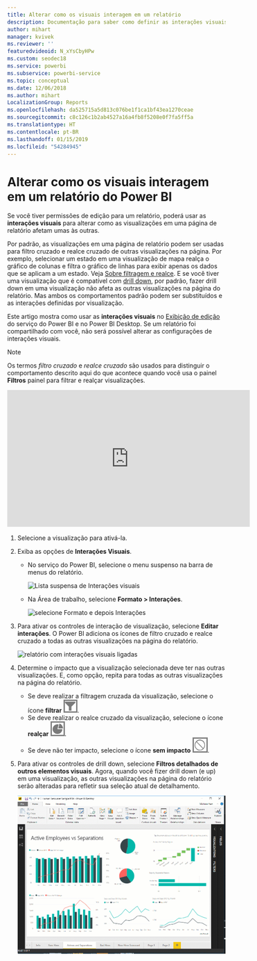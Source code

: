 ```yaml
---
title: Alterar como os visuais interagem em um relatório
description: Documentação para saber como definir as interações visuais em um relatório de serviço do Microsoft Power BI e um relatório do Power BI Desktop.
author: mihart
manager: kvivek
ms.reviewer: ''
featuredvideoid: N_xYsCbyHPw
ms.custom: seodec18
ms.service: powerbi
ms.subservice: powerbi-service
ms.topic: conceptual
ms.date: 12/06/2018
ms.author: mihart
LocalizationGroup: Reports
ms.openlocfilehash: da525715a5d813c076be1f1ca1bf43ea1270ceae
ms.sourcegitcommit: c8c126c1b2ab4527a16a4fb8f5208e0f7fa5ff5a
ms.translationtype: HT
ms.contentlocale: pt-BR
ms.lasthandoff: 01/15/2019
ms.locfileid: "54284945"
---
```

# <a name="change-how-visuals-interact-in-a-power-bi-report"></a>Alterar como os visuais interagem em um relatório do Power BI
Se você tiver permissões de edição para um relatório, poderá usar as **interações visuais** para alterar como as visualizações em uma página de relatório afetam umas às outras. 

Por padrão, as visualizações em uma página de relatório podem ser usadas para filtro cruzado e realce cruzado de outras visualizações na página.
Por exemplo, selecionar um estado em uma visualização de mapa realça o gráfico de colunas e filtra o gráfico de linhas para exibir apenas os dados que se aplicam a um estado.
Veja [Sobre filtragem e realce](power-bi-reports-filters-and-highlighting.md). E se você tiver uma visualização que é compatível com [drill down](consumer/end-user-drill.md), por padrão, fazer drill down em uma visualização não afeta as outras visualizações na página do relatório. Mas ambos os comportamentos padrão podem ser substituídos e as interações definidas por visualização.

Este artigo mostra como usar as **interações visuais** no [Exibição de edição](service-interact-with-a-report-in-editing-view.md) do serviço do Power BI e no Power BI Desktop. Se um relatório foi compartilhado com você, não será possível alterar as configurações de interações visuais.

> [!NOTE]
> Os termos *filtro cruzado* e *realce cruzado* são usados para distinguir o comportamento descrito aqui do que acontece quando você usa o painel **Filtros** painel para filtrar e realçar visualizações.  
> 
> 

<iframe width="560" height="315" src="https://www.youtube.com/embed/N_xYsCbyHPw?list=PL1N57mwBHtN0JFoKSR0n-tBkUJHeMP2cP" frameborder="0" allowfullscreen></iframe>

1. Selecione a visualização para ativá-la.  
2. Exiba as opções de **Interações Visuais**.
    - No serviço do Power BI, selecione o menu suspenso na barra de menus do relatório.

       ![Lista suspensa de Interações visuais](media/service-reports-visual-interactions/power-bi-visual-interaction.png)

    - Na Área de trabalho, selecione **Formato > Interações**.

        ![selecione Formato e depois Interações](media/service-reports-visual-interactions/pbi-visual-interaction-desktop.png)

3. Para ativar os controles de interação de visualização, selecione **Editar interações**. O Power BI adiciona os ícones de filtro cruzado e realce cruzado a todas as outras visualizações na página do relatório.
   
    ![relatório com interações visuais ligadas](media/service-reports-visual-interactions/power-bi-icons-on.png)
3. Determine o impacto que a visualização selecionada deve ter nas outras visualizações.  E, como opção, repita para todas as outras visualizações na página do relatório.
   
   * Se deve realizar a filtragem cruzada da visualização, selecione o ícone **filtrar** ![ícone filtrar](media/service-reports-visual-interactions/pbi-filter-icon-outlined.png).
   * Se deve realizar o realce cruzado da visualização, selecione o ícone **realçar** ![ícone realçar](media/service-reports-visual-interactions/pbi-highlight-icon-outlined.png).
   * Se deve não ter impacto, selecione o ícone **sem impacto** ![ícone sem impacto](media/service-reports-visual-interactions/pbi-noimpact-icon-outlined.png).

4. Para ativar os controles de drill down, selecione **Filtros detalhados de outros elementos visuais**.  Agora, quando você fizer drill down (e up) em uma visualização, as outras visualizações na página do relatório serão alteradas para refletir sua seleção atual de detalhamento. 

   ![vídeo de ligar o detalhamento de controles](media/service-reports-visual-interactions/drill2.gif)

